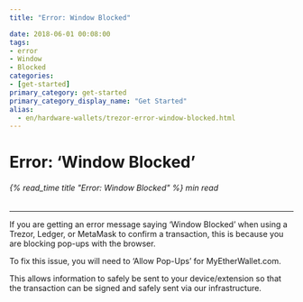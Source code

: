 ```yaml
---
title: "Error: Window Blocked"

date: 2018-06-01 00:08:00
tags:
- error
- Window
- Blocked
categories:
- [get-started]
primary_category: get-started
primary_category_display_name: "Get Started"
alias:
  - en/hardware-wallets/trezor-error-window-blocked.html
---
```


# **Error: ‘Window Blocked’**

###### {% read_time title "Error: Window Blocked" %} min read

* * *

If you are getting an error message saying ‘Window Blocked’ when using a Trezor, Ledger, or MetaMask to confirm a transaction, this is because you are blocking pop-ups with the browser. 

To fix this issue, you will need to ‘Allow Pop-Ups’ for MyEtherWallet.com.

This allows information to safely be sent to your device/extension so that the transaction can be signed and safely sent via our infrastructure.
